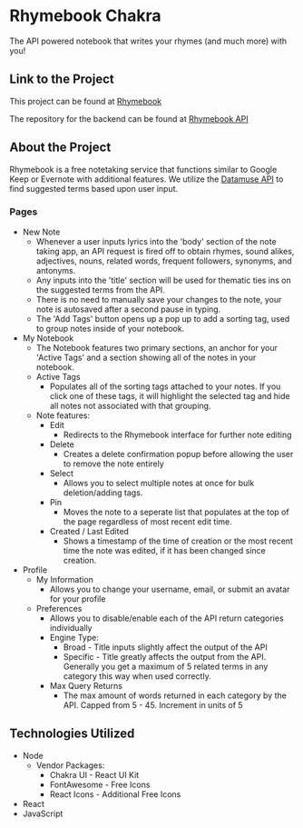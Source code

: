 # Rhymebook Chakra
The API powered notebook that writes your rhymes (and much more) with you!

## Link to the Project
This project can be found at [Rhymebook](rhymebook.graydonwasil.com)

The repository for the backend can be found at [Rhymebook API](https://github.com/Arrangedgodly/rhymebook-api)

## About the Project
Rhymebook is a free notetaking service that functions similar to Google Keep or Evernote with additional features. We utilize the [Datamuse API](https://www.datamuse.com/api/) to find suggested terms based upon user input.

### Pages
* New Note
  - Whenever a user inputs lyrics into the 'body' section of the note taking app, an API request is fired off to obtain rhymes, sound alikes, adjectives, nouns, related words, frequent followers, synonyms, and antonyms.
  - Any inputs into the 'title' section will be used for thematic ties ins on the suggested terms from the API.
  - There is no need to manually save your changes to the note, your note is autosaved after a second pause in typing.
  - The 'Add Tags' button opens up a pop up to add a sorting tag, used to group notes inside of your notebook.
* My Notebook
  - The Notebook features two primary sections, an anchor for your 'Active Tags' and a section showing all of the notes in your notebook.
  - Active Tags
    * Populates all of the sorting tags attached to your notes. If you click one of these tags, it will highlight the selected tag and hide all notes not associated with that grouping.
  - Note features:
    * Edit
      - Redirects to the Rhymebook interface for further note editing
    * Delete
      - Creates a delete confirmation popup before allowing the user to remove the note entirely
    * Select
      - Allows you to select multiple notes at once for bulk deletion/adding tags.
    * Pin
      - Moves the note to a seperate list that populates at the top of the page regardless of most recent edit time.
    * Created / Last Edited
      - Shows a timestamp of the time of creation or the most recent time the note was edited, if it has been changed since creation.
* Profile
  * My Information
    - Allows you to change your username, email, or submit an avatar for your profile
  * Preferences
    - Allows you to disable/enable each of the API return categories individually
    - Engine Type:
      * Broad - Title inputs slightly affect the output of the API
      * Specific - Title greatly affects the output from the API. Generally you get a maximum of 5 related terms in any category this way when used correctly.
    - Max Query Returns
      * The max amount of words returned in each category by the API. Capped from 5 - 45. Increment in units of 5


## Technologies Utilized
* Node
  - Vendor Packages:
    * Chakra UI - React UI Kit
    * FontAwesome - Free Icons
    * React Icons - Additional Free Icons
* React
* JavaScript
